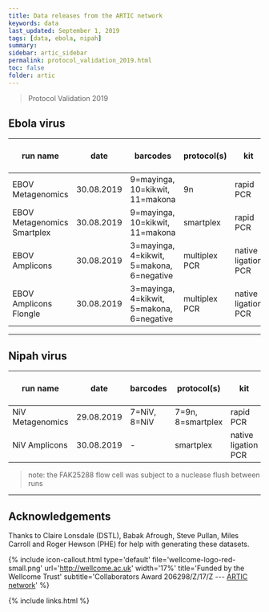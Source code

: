 ```yaml
---
title: Data releases from the ARTIC network 
keywords: data
last_updated: September 1, 2019
tags: [data, ebola, nipah]
summary:
sidebar: artic_sidebar
permalink: protocol_validation_2019.html
toc: false
folder: artic
---
```


> Protocol Validation 2019


## Ebola virus

| run name          | date       | barcodes                                                     | protocol(s)                                     | kit       | flow cell ID | run folder download                                                          | bulk file download                                                                                                                     |
| ----------------- | ---------- | ------------------------------------------------------------ | ----------------------------------------------- | --------- | ------------ | ---------------------------------------------------------------------------- | -------------------------------------------------------------------------------------------------------------------------------------- |
| EBOV Metagenomics | 30.08.2019 | 9=mayinga, <br/> 10=kikwit, <br/> 11=makona | 9n | rapid PCR | FAK25288 | [download](http://artic.s3.climb.ac.uk/run-folders/EBOV_Metagenomics.tar.gz) | [download](http://artic.s3.climb.ac.uk/bulkfiles/lab-on-an-ssd_20190830_112023_FAK25288_minion_sequencing_run_EBOV_Metagenomics.fast5) |
| EBOV Metagenomics Smartplex | 30.08.2019 | 9=mayinga, <br/> 10=kikwit, <br/> 11=makona | smartplex | rapid PCR | FAK25413 | [download](http://artic.s3.climb.ac.uk/run-folders/EBOV_Metagenomics_smartplex.tar.gz) | [download](http://artic.s3.climb.ac.uk/bulkfiles/lab-on-an-ssd_20190830_123031_FAK25413_minion_sequencing_run_EBOV_Metagenomics_smartplex.fast5) |
| EBOV Amplicons | 30.08.2019 | 3=mayinga, <br/> 4=kikwit, <br/> 5=makona, <br/> 6=negative | multiplex PCR | native ligation PCR | FAL30025 | [download](http://artic.s3.climb.ac.uk/run-folders/EBOV_Amplicons.tar.gz) | [download](http://artic.s3.climb.ac.uk/bulkfiles/lab-on-an-ssd_20190830_155508_FAL30025_minion_sequencing_run_EBOV_Amplicons.fast5) |
| EBOV Amplicons Flongle | 30.08.2019 | 3=mayinga, <br/> 4=kikwit, <br/> 5=makona, <br/> 6=negative | multiplex PCR | native ligation PCR | AAQ411 | [download](http://artic.s3.climb.ac.uk/run-folders/EBOV_Amplicons_flongle.tar.gz) | [download](http://artic.s3.climb.ac.uk/bulkfiles/lab-on-an-ssd_20190830_160932_AAQ411_minion_sequencing_run_EBOV_Amplicons_flongle.fast5) |

***

## Nipah virus

| run name          | date       | barcodes                                                     | protocol(s)                                     | kit       | flow cell ID | run folder download                                                          | bulk file download                                                                                                                     |
| ----------------- | ---------- | ------------------------------------------------------------ | ----------------------------------------------- | --------- | ------------ | ---------------------------------------------------------------------------- | -------------------------------------------------------------------------------------------------------------------------------------- |
| NiV Metagenomics | 29.08.2019 | 7=NiV, <br/> 8=NiV | 7=9n, <br/> 8=smartplex | rapid PCR | FAK25288 | [download](http://artic.s3.climb.ac.uk/run-folders/NiV_Metagenomics.tar.gz) | [download](http://artic.s3.climb.ac.uk/bulkfiles/lab-on-an-ssd_20190829_123148_FAK25288_minion_sequencing_run_NiV_metagenomics.fast5) |
| NiV Amplicons | 30.08.2019 | - | smartplex | native ligation PCR | FAK25288 | [download](http://artic.s3.climb.ac.uk/run-folders/NiV_Amplicons.tar.gz) | [download](http://artic.s3.climb.ac.uk/bulkfiles/lab-on-an-ssd_20190830_153606_FAK25288_minion_sequencing_run_NiV_amplicons.fast5) |


> note: the FAK25288 flow cell was subject to a nuclease flush between runs

***

## Acknowledgements

Thanks to Claire Lonsdale (DSTL), Babak Afrough, Steve Pullan, Miles Carroll and Roger Hewson (PHE) for help with generating these datasets.


{% include icon-callout.html
type='default'
file='wellcome-logo-red-small.png'
url='http://wellcome.ac.uk'
width='17%'
title='Funded by the Wellcome Trust'
subtitle='Collaborators Award 206298/Z/17/Z --- <a href="artic.network">ARTIC network</a>'
%}

{% include links.html %}
